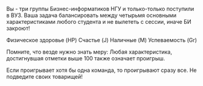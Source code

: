 Вы - три группы Бизнес-информатиков НГУ и только-только поступили в ВУЗ.
Ваша задача балансировать между четырьмя основными характеристиками любого студента и не вылететь с сессии, иначе БИ закроют!

Физическое здоровье (HP)
Счастье (J)
Наличные (M)
Успеваемость (Gr)

Помните, что везде нужно знать меру: Любая характеристика, достигнувшая отметки выше 100 также означает проигрыш.

Если проигрывает хотя бы одна команда, то проигрывают сразу все. Не подведите своих товарищей!
